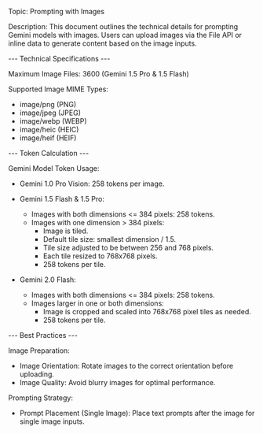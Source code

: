 Topic: Prompting with Images

Description: This document outlines the technical details for prompting Gemini models with images. Users can upload images via the File API or inline data to generate content based on the image inputs.

--- Technical Specifications ---

Maximum Image Files: 3600 (Gemini 1.5 Pro & 1.5 Flash)

Supported Image MIME Types:
- image/png (PNG)
- image/jpeg (JPEG)
- image/webp (WEBP)
- image/heic (HEIC)
- image/heif (HEIF)

--- Token Calculation ---

Gemini Model Token Usage:

- Gemini 1.0 Pro Vision: 258 tokens per image.

- Gemini 1.5 Flash & 1.5 Pro:
    - Images with both dimensions <= 384 pixels: 258 tokens.
    - Images with one dimension > 384 pixels:
        - Image is tiled.
        - Default tile size: smallest dimension / 1.5.
        - Tile size adjusted to be between 256 and 768 pixels.
        - Each tile resized to 768x768 pixels.
        - 258 tokens per tile.

- Gemini 2.0 Flash:
    - Images with both dimensions <= 384 pixels: 258 tokens.
    - Images larger in one or both dimensions:
        - Image is cropped and scaled into 768x768 pixel tiles as needed.
        - 258 tokens per tile.

--- Best Practices ---

Image Preparation:
- Image Orientation: Rotate images to the correct orientation before uploading.
- Image Quality: Avoid blurry images for optimal performance.

Prompting Strategy:
- Prompt Placement (Single Image): Place text prompts after the image for single image inputs.